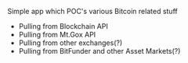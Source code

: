 Simple app which POC's various Bitcoin related stuff
<ul>
<li>Pulling from Blockchain API</li>
<li>Pulling from Mt.Gox API</li>
<li>Pulling from other exchanges(?)</li>
<li>Pulling from BitFunder and other Asset Markets(?)</li>
</ul>

